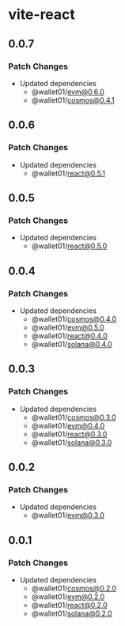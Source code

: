 # vite-react

## 0.0.7

### Patch Changes

- Updated dependencies
  - @wallet01/evm@0.6.0
  - @wallet01/cosmos@0.4.1

## 0.0.6

### Patch Changes

- Updated dependencies
  - @wallet01/react@0.5.1

## 0.0.5

### Patch Changes

- Updated dependencies
  - @wallet01/react@0.5.0

## 0.0.4

### Patch Changes

- Updated dependencies
  - @wallet01/cosmos@0.4.0
  - @wallet01/evm@0.5.0
  - @wallet01/react@0.4.0
  - @wallet01/solana@0.4.0

## 0.0.3

### Patch Changes

- Updated dependencies
  - @wallet01/cosmos@0.3.0
  - @wallet01/evm@0.4.0
  - @wallet01/react@0.3.0
  - @wallet01/solana@0.3.0

## 0.0.2

### Patch Changes

- Updated dependencies
  - @wallet01/evm@0.3.0

## 0.0.1

### Patch Changes

- Updated dependencies
  - @wallet01/cosmos@0.2.0
  - @wallet01/evm@0.2.0
  - @wallet01/react@0.2.0
  - @wallet01/solana@0.2.0
